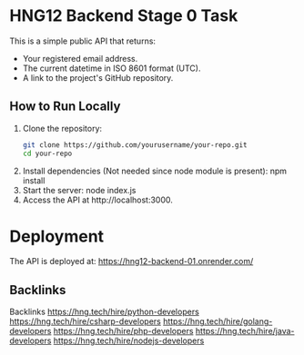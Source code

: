 # HNG12 Backend Stage 0 Task

This is a simple public API that returns:
- Your registered email address.
- The current datetime in ISO 8601 format (UTC).
- A link to the project's GitHub repository.

## How to Run Locally

1. Clone the repository:
   ```bash
   git clone https://github.com/yourusername/your-repo.git
   cd your-repo
2. Install dependencies (Not needed since node module is present):
   npm install
3. Start the server:
   node index.js
4. Access the API at http://localhost:3000.

# Deployment
The API is deployed at: https://hng12-backend-01.onrender.com/

## Backlinks
Backlinks
https://hng.tech/hire/python-developers
https://hng.tech/hire/csharp-developers
https://hng.tech/hire/golang-developers
https://hng.tech/hire/php-developers
https://hng.tech/hire/java-developers
https://hng.tech/hire/nodejs-developers
